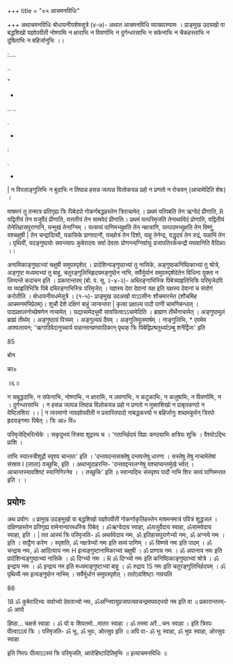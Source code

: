 +++
title = "०५ आचमनविधिः"

+++
अथाचमनविधिः बोधायनीयशेषसूत्रे (४-७)- अथात आचमनविधि व्याख्यास्यामः । प्राङ्मुख उदयखो वा बद्धशिखो यज्ञोपवीती नोष्णामिः न क्षाराभिः न विवर्णाभिः न दुर्गन्धरसाभिः न सफेनाभिः न चैकहस्ताभिः न दूषिताभिः न बहिर्जानुभिः ।।

:....

..

"

-

.. ..

.

-

:

.

-

| न विरलाङ्गुलिभिः न बुदाभिः न तिष्ठन्न हसन्न जल्पन्न विलोकयन्न प्रहो न प्रणतो न रोचयन् (आचामेदिति शेषः) ।

माषमनं तु तन्मात्र प्रतिगृह्य त्रिः पिबेदपो गोकर्णबद्धहस्तेन त्रिराचामेत् । प्रथमं यत्पिबति तेन ऋग्वेदं प्रीणाति, R यद्वितीयं तेन यजुर्वेदं प्रीणाति, यत्ततीयं तेन सामवेदं प्रीणातिः। प्रथमं यत्परिमृजति तेनाथर्ववेदं प्रोणाति, यद्वितीयं तेनेतिहासपुराणानि, यन्मुखं तेनाग्निम् । यत्सव्यं पाणिमभ्युक्षति तेन नक्षत्राणि, यत्पादमभ्युक्षति तेन विष्णुं, यश्चक्षुषी | तेन चन्द्रादित्यौ, यन्नासिके प्राणापानौ, यच्छोत्रं तेन दिशो, याहू तेनेन्द्र, यद्धृदयं तेन रुद्रं, यन्नाभिं तेन । पृथिवीं, यदङ्गुष्ठयोः सवन्त्यापः कुबेरादयः सर्वा देवताः प्रोणन्त्यग्निर्वायुः प्रजापतिरर्कचन्द्रौ मघवानिति वैदिकाः ।।

अनामिकाङ्गुष्ठाभ्यां चक्षुषी समुपस्पृशेत् । प्रादेशिन्यङ्गुष्ठाभ्यां तु नासिके, अङ्गुष्ठकनिष्ठिकाभ्यां तु श्रोत्रे, अङ्गुष्ट मध्यमाभ्यां तु बाहू, चतुरङ्गुलिभिहृदयमङ्गुष्ठेन नाभि, सर्वैर्मूर्यानं समुपस्पृशेदेतेन विधिना युक्ता न लिप्यन्ते कदाचन इति । प्रकारान्तरम् (बो. प. सू. २-४-२)- अब्लिङ्गाभिस्त्रिः पिबेत्र्याहृतिभित्रिः परिमृजेदपि या व्याहृतिभित्रिः पिबे दब्लिङ्गाभिस्त्रिः परिमृजेत् । यज्ञस्य देवा देवानां यक्ष इति यक्षस्य देवानां च संयोगं करोतीति । बोधायनीयधर्मसूत्रे । (१-५)- प्राङ्मुख उदअखो वाऽऽसीनः शौचमारभेत (शौचमिह आचमनमभिप्रेतम्)। शुचौ देशे दक्षिणं बाहुं जान्वन्तरा | कृत्वा प्रक्षाल्य पादौ पाणी चामणिबन्धात् । पादप्रक्षालनोच्छेषणेन नाचामेत् । यद्याचामेद्भूमौ सावयित्वाऽऽचामेदिति । ब्राह्मण तीर्थेनाचामेत् । अङ्गुष्ठमूलं ब्राह्मं तीर्थम् । अङ्गुष्ठाग्रं पित्र्यम् । अङ्गुल्यग्रं दैवम् । अङ्गुलिमूलमार्षम् । नाङ्गुलिभिः, * एवमेव आश्वलायन; 'ऋगादिवेदानुच्चार्य वाहान्तान्प्रणवादिकान् पृथक् त्रिः पिबेद्विप्रश्रतुर्थ्याऽम्बु शनैर्द्विजः' इति

85

बोन

का०

॥६॥

न सबुद्धदाभिः, न सफेनाभिः, नोष्णाभिः, न क्षारामिः, न लवणाभिः, न कटुकाभिः, न कलुषामिः, न विवर्णामिः, न । दुर्गन्धरसाभिः । न हसन्न जल्पन्न तिष्ठन्न विलोकयन्न प्रहो न प्रणतो न मुक्तशिखो न प्राबृतकण्ठो न वेष्टितशिरा ।। | न त्वरमाणो नायज्ञोपवीती न प्रसारितपादो नाबद्धकस्यो न बहिर्जानुः शब्दमकुर्वन् त्रिरपो हृदयङ्गमाः पिबेत् । त्रिः आ० वि०

परिमृजेद्भिरित्येके । सकृदुभयं स्त्रिया शूद्रस्य च । 'गताभिर्हदयं विप्राः कण्ठ्याभिः क्षत्रियः शुचिः । वैश्योऽद्भिः प्राशि ।

ताभिः स्यात्स्त्रीशूद्रौ स्पृश्य चान्ततः' इति । 'दन्तवदन्तसक्तेषु दन्तवत्तेषु धारणा । सस्तेषु तेषु नाचामेतेषां संस्राव I (लाला) वच्छुचिः, इति । अथाप्युदाहरन्ति- 'दन्तवद्दन्तलग्नेषु यश्चाप्यन्तर्मुखे भवेत् । आचान्तस्यावशिष्टं स्यानिगिरनेव । । तच्छुचिः' इति ॥ स्वान्यद्भिः संस्पृश्य पादौ नाभि शिरः सव्यं पाणिमन्तत इति । ।
## प्रयोगः
अथ प्रयोगः ॥ प्रामुख उदङ्मुखो वा बद्धशिखो यज्ञोपवीती गोकर्णाकृतिहस्तेन माषमनमात्रं पवित्रं शुद्धजलं । दक्षिणहस्तेन प्रतिगृह्य वामेनान्वारब्धस्त्रिः पिबेत् । ॐऋग्वेदाय स्वाहा, ॐयजुर्वेदाय स्वाहा, ॐसामवेदाय स्वाहा, इति । | तत आस्यं त्रिः परिमृजति- ॐ अथर्ववेदाय नमः, ॐ इतिहासपुराणेभ्यो नमः, ॐ अग्नये नमः । इति । साट्टैण करेण । स्पृशति, ॐ नक्षत्रेभ्यो नमः इति सव्यं पाणिम् । ॐ विष्णवे नमः इति पादम् । ॐ चन्द्राय नमः, ॐ आदित्याय नमः H इत्यङ्गुष्टानामिकाभ्यां चक्षुषी । ॐ प्राणाय नमः । ॐ अपानाय नमः इति प्रादेशिन्यङ्गुष्ठाभ्यां नासिके । ॐ दिग्भ्यो नमः । R ॐ दिग्भ्यो नमः इति कनिष्ठिकाङ्गुष्ठाभ्यां श्रोत्रे । ॐ इन्द्राय नमः । ॐ इन्द्राय नम इति मध्यमाङ्गुष्टाभ्यां बाहू । ॐ रुद्राय 15 नमः इति चतुरङ्गुलिभिर्हदयम् । ॐ पृथिव्यै नम इत्यङ्गुष्ठेन नाभिम् । सर्वैर्मूर्धानं समुपस्पृशेत् । ततोऽवशिष्टाः नावयति

86

18 ॐ कुबेरादिभ्यः सर्वाभ्यो देवताभ्यो नमः, ॐअग्निवायुप्रजापत्यवचन्द्रमघवद्भयो नम इति वा ॥ प्रकारान्तरम्- ॐ आपो

हिष्ठा... चक्षसे स्वाहा । ॐ यो वः शिवतमो...मातरः स्वाहा । ॐ तस्मा अरै...चनः स्वाहा । इति त्रिरपः पीत्वाऽऽयं त्रिः । परिमृजति- ॐ भूः, ॐ भुवः, ओरसुव इति ॥ अपि वा- ॐ भूः स्वाहा, ॐ भुवः स्वाहा, ओरसुवः स्वाहा

इति निरपः पीत्वाऽऽस्यं त्रिः परिमृजति, आपोहिष्टादितिमृभिः ॥ इत्याचमनविधिः ॥
